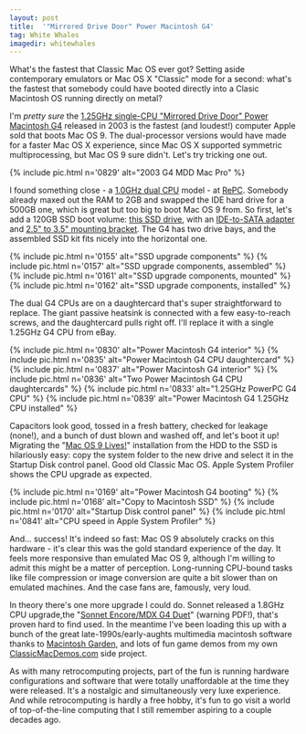 ```yaml
---
layout: post
title:  '"Mirrored Drive Door" Power Macintosh G4'
tag: White Whales
imagedir: whitewhales
---
```


What's the fastest that Classic Mac OS ever got? Setting aside contemporary emulators or Mac OS X "Classic" mode for a second: what's the fastest that somebody could have booted directly into a Clasic Macintosh OS running directly on metal?

I'm *pretty sure* the [1.25GHz single-CPU "Mirrored Drive Door" Power Macintosh G4](https://everymac.com/systems/apple/powermac_g4/specs/powermac_g4_1.25_mdd.html)  released in 2003 is the fastest (and loudest!) computer Apple sold that boots Mac OS 9. The dual-processor versions would have made for a faster Mac OS X experience, since Mac OS X supported symmetric multiprocessing, but Mac OS 9 sure didn't. Let's try tricking one out.

{% include pic.html n='0829' alt="2003 G4 MDD Mac Pro" %}

I found something close - a [1.0GHz dual CPU](https://everymac.com/systems/apple/powermac_g4/specs/powermac_g4_1.0_dp_mdd.html) model - at [RePC](http://www.repc.com/). Somebody already maxed out the RAM to 2GB and swapped the IDE hard drive for a 500GB one, which is great but too big to boot Mac OS 9 from. So first, let's add a 120GB SSD boot volume: [this SSD drive](https://www.amazon.com/gp/product/B01M3R9JJG), with an [IDE-to-SATA adapter](https://www.newegg.com/startech-ide2sat2-ide-to-sata-with-odd-support/p/N82E16812400465) and [2.5" to 3.5" mounting bracket](https://www.newegg.com/corsair-cssd-brkt1-1-x-2-5-drive-to-3-5-bay/p/N82E16817979016s). The G4 has two drive bays, and the assembled SSD kit fits nicely into the horizontal one.

{% include pic.html n='0155' alt="SSD upgrade components" %}
{% include pic.html n='0157' alt="SSD upgrade components, assembled" %}
{% include pic.html n='0161' alt="SSD upgrade components, mounted" %}
{% include pic.html n='0162' alt="SSD upgrade components, installed" %}

The dual G4 CPUs are on a daughtercard that's super straightforward to replace. The giant passive heatsink is connected with a few easy-to-reach screws, and the daughtercard pulls right off. I'll replace it with a single 1.25GHz G4 CPU from eBay.

{% include pic.html n='0830' alt="Power Macintosh G4 interior" %}
{% include pic.html n='0835' alt="Power Macintosh G4 CPU daughtercard" %}
{% include pic.html n='0837' alt="Power Macintosh G4 interior" %}
{% include pic.html n='0836' alt="Two Power Macintosh G4 CPU daughtercards" %}
{% include pic.html n='0833' alt="1.25GHz PowerPC G4 CPU" %}
{% include pic.html n='0839' alt="Power Macintosh G4 1.25GHz CPU installed" %}

Capacitors look good, tossed in a fresh battery, checked for leakage (none!), and a bunch of dust blown and washed off, and let's boot it up! Migrating the "[Mac OS 9 Lives!](https://www.macintoshrepository.org/126-mac-os-9-2-2-universal-installer-2013-macos9lives-edition-w-cpu-5-9-rom-10-2-1-for-unsupported-g4-like-fw800-mdd-emac-)" installation from the HDD to the SSD is hilariously easy: copy the system folder to the new drive and select it in the Startup Disk control panel. Good old Classic Mac OS. Apple System Profiler shows the CPU upgrade as expected.

{% include pic.html n='0169' alt="Power Macintosh G4 booting" %}
{% include pic.html n='0168' alt="Copy to Macintosh SSD" %}
{% include pic.html n='0170' alt="Startup Disk control panel" %}
{% include pic.html n='0841' alt="CPU speed in Apple System Profiler" %}

And... success! It's indeed so fast: Mac OS 9 absolutely cracks on this hardware - it's clear this was the gold standard experience of the day. It feels more responsive than emulated Mac OS 9, although I'm willing to admit this might be a matter of perception. Long-running CPU-bound tasks like file compression or image conversion are quite a bit slower than on emulated machines. And the case fans are, famously, very loud.

In theory there's one more upgrade I could do. Sonnet released a 1.8GHz CPU upgrade,the "[Sonnet Encore/MDX G4 Duet](https://www.sonnettech.com/publicfiles/pdfs/pdf_datasheets/encore_mdxg4duet_datasheet.pdf)" (warning PDF!), that's proven hard to find used. In the meantime I've been loading this up with a bunch of the great late-1990s/early-aughts multimedia macintosh software thanks to [Macintosh Garden](https://macintoshgarden.org/), and lots of fun game demos from my own [ClassicMacDemos.com](https://classicmacdemos.com/) side project.

As with many retrocomputing projects, part of the fun is running hardware configurations and software that were totally unaffordable at the time they were released. It's a nostalgic and simultaneously very luxe experience. And while retrocomputing is hardly a free hobby, it's fun to go visit a world of top-of-the-line computing that I still remember aspiring to a couple decades ago.
